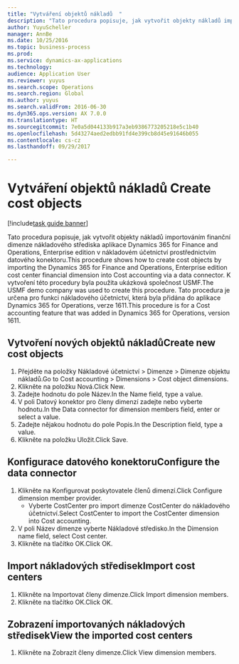 ```yaml
--- 
title: "Vytváření objektů nákladů  "
description: "Tato procedura popisuje, jak vytvořit objekty nákladů importováním finanční dimenze nákladového střediska aplikace Dynamics 365 for Finance and Operations, Enterprise edition v nákladovém účetnictví prostřednictvím datového konektoru."
author: YuyuScheller
manager: AnnBe
ms.date: 10/25/2016
ms.topic: business-process
ms.prod: 
ms.service: dynamics-ax-applications
ms.technology: 
audience: Application User
ms.reviewer: yuyus
ms.search.scope: Operations
ms.search.region: Global
ms.author: yuyus
ms.search.validFrom: 2016-06-30
ms.dyn365.ops.version: AX 7.0.0
ms.translationtype: HT
ms.sourcegitcommit: 7e0a5d044133b917a3eb9386773205218e5c1b40
ms.openlocfilehash: 5d43274aed2edbb91fd4e399cb8d45e91646b055
ms.contentlocale: cs-cz
ms.lasthandoff: 09/29/2017

---
```

# <a name="create-cost-objects"></a><span data-ttu-id="f6175-103">Vytváření objektů nákladů  </span><span class="sxs-lookup"><span data-stu-id="f6175-103">Create cost objects</span></span> 

[!include[task guide banner](../../includes/task-guide-banner.md)]

<span data-ttu-id="f6175-104">Tato procedura popisuje, jak vytvořit objekty nákladů importováním finanční dimenze nákladového střediska aplikace Dynamics 365 for Finance and Operations, Enterprise edition v nákladovém účetnictví prostřednictvím datového konektoru.</span><span class="sxs-lookup"><span data-stu-id="f6175-104">This procedure shows how to create cost objects by importing the Dynamics 365 for Finance and Operations, Enterprise edition cost center financial dimension into Cost accounting via a data connector.</span></span> <span data-ttu-id="f6175-105">K vytvoření této procedury byla použita ukázková společnost USMF.</span><span class="sxs-lookup"><span data-stu-id="f6175-105">The USMF demo company was used to create this procedure.</span></span> <span data-ttu-id="f6175-106">Tato procedura je určena pro funkci nákladového účetnictví, která byla přidána do aplikace Dynamics 365 for Operations, verze 1611.</span><span class="sxs-lookup"><span data-stu-id="f6175-106">This procedure is for a Cost accounting feature that was added in Dynamics 365 for Operations, version 1611.</span></span>


## <a name="create-new-cost-objects"></a><span data-ttu-id="f6175-107">Vytvoření nových objektů nákladů</span><span class="sxs-lookup"><span data-stu-id="f6175-107">Create new cost objects</span></span>
1. <span data-ttu-id="f6175-108">Přejděte na položky Nákladové účetnictví > Dimenze > Dimenze objektu nákladů.</span><span class="sxs-lookup"><span data-stu-id="f6175-108">Go to Cost accounting > Dimensions > Cost object dimensions.</span></span>
2. <span data-ttu-id="f6175-109">Klikněte na položku Nová.</span><span class="sxs-lookup"><span data-stu-id="f6175-109">Click New.</span></span>
3. <span data-ttu-id="f6175-110">Zadejte hodnotu do pole Název.</span><span class="sxs-lookup"><span data-stu-id="f6175-110">In the Name field, type a value.</span></span>
4. <span data-ttu-id="f6175-111">V poli Datový konektor pro členy dimenzí zadejte nebo vyberte hodnotu.</span><span class="sxs-lookup"><span data-stu-id="f6175-111">In the Data connector for dimension members field, enter or select a value.</span></span>
5. <span data-ttu-id="f6175-112">Zadejte nějakou hodnotu do pole Popis.</span><span class="sxs-lookup"><span data-stu-id="f6175-112">In the Description field, type a value.</span></span>
6. <span data-ttu-id="f6175-113">Klikněte na položku Uložit.</span><span class="sxs-lookup"><span data-stu-id="f6175-113">Click Save.</span></span>

## <a name="configure-the-data-connector"></a><span data-ttu-id="f6175-114">Konfigurace datového konektoru</span><span class="sxs-lookup"><span data-stu-id="f6175-114">Configure the data connector</span></span>
1. <span data-ttu-id="f6175-115">Klikněte na Konfigurovat poskytovatele členů dimenzí.</span><span class="sxs-lookup"><span data-stu-id="f6175-115">Click Configure dimension member provider.</span></span>
    * <span data-ttu-id="f6175-116">Vyberte CostCenter pro import dimenze CostCenter do nákladového účetnictví.</span><span class="sxs-lookup"><span data-stu-id="f6175-116">Select CostCenter to import the CostCenter dimension into Cost accounting.</span></span>  
2. <span data-ttu-id="f6175-117">V poli Název dimenze vyberte Nákladové středisko.</span><span class="sxs-lookup"><span data-stu-id="f6175-117">In the Dimension name field, select Cost center.</span></span>
3. <span data-ttu-id="f6175-118">Klikněte na tlačítko OK.</span><span class="sxs-lookup"><span data-stu-id="f6175-118">Click OK.</span></span>

## <a name="import-cost-centers"></a><span data-ttu-id="f6175-119">Import nákladových středisek</span><span class="sxs-lookup"><span data-stu-id="f6175-119">Import cost centers</span></span>
1. <span data-ttu-id="f6175-120">Klikněte na Importovat členy dimenze.</span><span class="sxs-lookup"><span data-stu-id="f6175-120">Click Import dimension members.</span></span>
2. <span data-ttu-id="f6175-121">Klikněte na tlačítko OK.</span><span class="sxs-lookup"><span data-stu-id="f6175-121">Click OK.</span></span>

## <a name="view-the-imported-cost-centers"></a><span data-ttu-id="f6175-122">Zobrazení importovaných nákladových středisek</span><span class="sxs-lookup"><span data-stu-id="f6175-122">View the imported cost centers</span></span>
1. <span data-ttu-id="f6175-123">Klikněte na Zobrazit členy dimenze.</span><span class="sxs-lookup"><span data-stu-id="f6175-123">Click View dimension members.</span></span>


